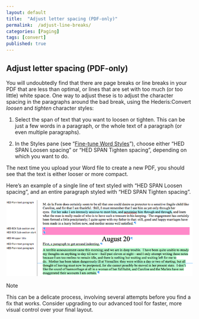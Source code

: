 ```yaml
---
layout: default
title:  "Adjust letter spacing (PDF-only)"
permalink:  /adjust-line-breaks/
categories: [Paging]
tags: [convert]
published: true
---
```


<section data-type="chapter" class="hsecchapter" data-hederis-type="hsecchapter" id="adjust-line-breaks" data-pi-attrs="id: adjust-line-breaks; data-tags: convert;" role="doc-chapter" data-tags="convert" data-author-name=" " data-book-title=" " title="Adjust letter spacing (PDF-only)"><h1 data-hederis-type="hblkchaptitle" class="hblkchaptitle" id="p2B5Q4GL5">Adjust letter spacing (PDF-only)</h1>
    <p class="hblkp" data-hederis-type="hblkp" id="pAIMevT5M">You will undoubtedly find that there are page breaks or line breaks in your PDF that are less than optimal, or lines that are set with too much (or too little) white space. One way to adjust these is to adjust the character spacing in the paragraphs around the bad break, using the Hederis:Convert <span class="Emphasis" id="p9fNsXc1b"><em class="hspanem" data-hederis-type="hspanem" id="pl8PPJ9nt">loosen</em></span> and <span class="Emphasis" id="pUM1S6UJ7"><em class="hspanem" data-hederis-type="hspanem" id="ppjZSGod3">tighten</em></span> character styles:</p>
    <ol class="hwprnumlist" data-hederis-type="hwprnumlist" id="pO10jfmNM"><li class="hblkoli" data-hederis-type="hblkoli" id="liwOjTzUXz"><p class="hblkoli" data-hederis-type="hblklip" id="pz1cCwxfw">Select the span of text that you want to loosen or tighten. This can be just a few words in a paragraph, or the whole text of a paragraph (or even multiple paragraphs). </p></li>
    <li class="hblkoli" data-hederis-type="hblkoli" id="liaPuo9oyt"><p class="hblkoli" data-hederis-type="hblklip" id="p2fQkom3x">In the Styles pane (see &#8220;<a href="{% post_url 2019-10-22-16-Fine-tuneWordStyles %}" id="pELdyRPKr"><span class="Hyperlink" id="pnbijIzoN">Fine-tune Word Styles</span></a>&#8221;), choose either &#8220;HED SPAN Loosen spacing&#8221; or &#8220;HED SPAN Tighten spacing&#8221;, depending on which you want to do.</p></li>
    </ol>
    <p class="hblkp" data-hederis-type="hblkp" id="ptuCIKkgM">The next time you upload your Word file to create a new PDF, you should see that the text is either looser or more compact.</p>
    <p class="hblkp" data-hederis-type="hblkp" id="pHQym0Rcf">Here&#8217;s an example of a single line of text styled with &#8220;HED SPAN Loosen spacing&#8221;, and an entire paragraph styled with &#8220;HED SPAN Tighten spacing&#8221;.</p>
    <img data-hederis-type="hblkimg" class="hblkimg" id="p1Ctj2Gsb" src="/images/loosetight1.png" data-img-src="loosetight1.png"/>
    <aside class="hwprbox box" data-hederis-type="hwprbox" id="p4pWDevhA" data-type="sidebar"><p class="hblktype" data-hederis-type="hblktype" id="ptKa4xH9R">Note</p>
    <p class="hblkp" data-hederis-type="hblkp" id="pnTt40NEy">This can be a delicate process, involving several attempts before you find a fix that works. Consider upgrading to our advanced tool for faster, more visual control over your final layout.</p>
    </aside>
    </section>
    